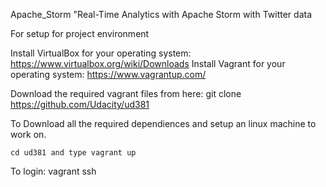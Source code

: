 Apache_Storm
 "Real-Time Analytics with Apache Storm with Twitter data


For setup for project environment

Install VirtualBox for your operating system: https://www.virtualbox.org/wiki/Downloads
Install Vagrant for your operating system: https://www.vagrantup.com/

Download the required vagrant files from here:
	git clone https://github.com/Udacity/ud381

To Download all the required dependiences and setup an linux machine to work on.

	cd ud381 and type vagrant up

To login:
	vagrant ssh
